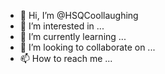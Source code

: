 - 👋 Hi, I’m @HSQCoollaughing
- 👀 I’m interested in ...
- 🌱 I’m currently learning ...
- 💞️ I’m looking to collaborate on ...
- 📫 How to reach me ...

<!---
HSQCoollaughing/HSQCoollaughing is a ✨ special ✨ repository because its `README.md` (this file) appears on your GitHub profile.
You can click the Preview link to take a look at your changes.
--->
